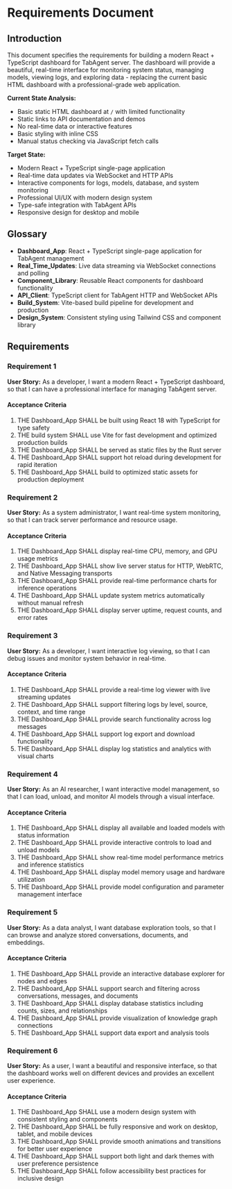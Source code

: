 # Requirements Document

## Introduction

This document specifies the requirements for building a modern React + TypeScript dashboard for TabAgent server. The dashboard will provide a beautiful, real-time interface for monitoring system status, managing models, viewing logs, and exploring data - replacing the current basic HTML dashboard with a professional-grade web application.

**Current State Analysis:**
- Basic static HTML dashboard at `/` with limited functionality
- Static links to API documentation and demos
- No real-time data or interactive features
- Basic styling with inline CSS
- Manual status checking via JavaScript fetch calls

**Target State:**
- Modern React + TypeScript single-page application
- Real-time data updates via WebSocket and HTTP APIs
- Interactive components for logs, models, database, and system monitoring
- Professional UI/UX with modern design system
- Type-safe integration with TabAgent APIs
- Responsive design for desktop and mobile

## Glossary

- **Dashboard_App**: React + TypeScript single-page application for TabAgent management
- **Real_Time_Updates**: Live data streaming via WebSocket connections and polling
- **Component_Library**: Reusable React components for dashboard functionality
- **API_Client**: TypeScript client for TabAgent HTTP and WebSocket APIs
- **Build_System**: Vite-based build pipeline for development and production
- **Design_System**: Consistent styling using Tailwind CSS and component library

## Requirements

### Requirement 1

**User Story:** As a developer, I want a modern React + TypeScript dashboard, so that I can have a professional interface for managing TabAgent server.

#### Acceptance Criteria

1. THE Dashboard_App SHALL be built using React 18 with TypeScript for type safety
2. THE build system SHALL use Vite for fast development and optimized production builds
3. THE Dashboard_App SHALL be served as static files by the Rust server
4. THE Dashboard_App SHALL support hot reload during development for rapid iteration
5. THE Dashboard_App SHALL build to optimized static assets for production deployment

### Requirement 2

**User Story:** As a system administrator, I want real-time system monitoring, so that I can track server performance and resource usage.

#### Acceptance Criteria

1. THE Dashboard_App SHALL display real-time CPU, memory, and GPU usage metrics
2. THE Dashboard_App SHALL show live server status for HTTP, WebRTC, and Native Messaging transports
3. THE Dashboard_App SHALL provide real-time performance charts for inference operations
4. THE Dashboard_App SHALL update system metrics automatically without manual refresh
5. THE Dashboard_App SHALL display server uptime, request counts, and error rates

### Requirement 3

**User Story:** As a developer, I want interactive log viewing, so that I can debug issues and monitor system behavior in real-time.

#### Acceptance Criteria

1. THE Dashboard_App SHALL provide a real-time log viewer with live streaming updates
2. THE Dashboard_App SHALL support filtering logs by level, source, context, and time range
3. THE Dashboard_App SHALL provide search functionality across log messages
4. THE Dashboard_App SHALL support log export and download functionality
5. THE Dashboard_App SHALL display log statistics and analytics with visual charts

### Requirement 4

**User Story:** As an AI researcher, I want interactive model management, so that I can load, unload, and monitor AI models through a visual interface.

#### Acceptance Criteria

1. THE Dashboard_App SHALL display all available and loaded models with status information
2. THE Dashboard_App SHALL provide interactive controls to load and unload models
3. THE Dashboard_App SHALL show real-time model performance metrics and inference statistics
4. THE Dashboard_App SHALL display model memory usage and hardware utilization
5. THE Dashboard_App SHALL provide model configuration and parameter management interface

### Requirement 5

**User Story:** As a data analyst, I want database exploration tools, so that I can browse and analyze stored conversations, documents, and embeddings.

#### Acceptance Criteria

1. THE Dashboard_App SHALL provide an interactive database explorer for nodes and edges
2. THE Dashboard_App SHALL support search and filtering across conversations, messages, and documents
3. THE Dashboard_App SHALL display database statistics including counts, sizes, and relationships
4. THE Dashboard_App SHALL provide visualization of knowledge graph connections
5. THE Dashboard_App SHALL support data export and analysis tools

### Requirement 6

**User Story:** As a user, I want a beautiful and responsive interface, so that the dashboard works well on different devices and provides an excellent user experience.

#### Acceptance Criteria

1. THE Dashboard_App SHALL use a modern design system with consistent styling and components
2. THE Dashboard_App SHALL be fully responsive and work on desktop, tablet, and mobile devices
3. THE Dashboard_App SHALL provide smooth animations and transitions for better user experience
4. THE Dashboard_App SHALL support both light and dark themes with user preference persistence
5. THE Dashboard_App SHALL follow accessibility best practices for inclusive design